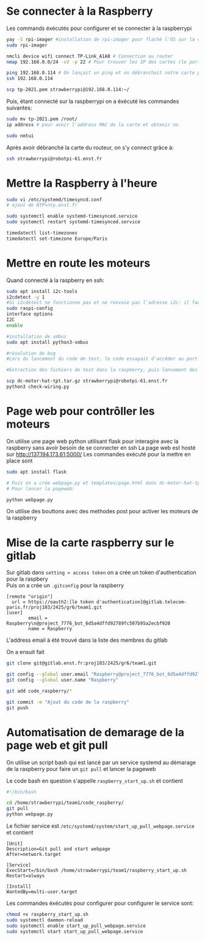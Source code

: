 # Se connecter à la Raspberry
Les commands éxécutés pour configurer et se connecter à la raspberrypi

```bash
yay -S rpi-imager #installation de rpi-imager pour flaché l'OS sur la clef usb
sudo rpi-imager

nmcli device wifi connect TP-Link_A1A8 # Connection au router
nmap 192.168.0.0/24 -sV -p 22 # Pour trouver les IP des cartes (le port 22 est utilisé pour ssh)

ping 192.168.0.114 # On lançait un ping et on débranchait notre carte pour vérifié que l'addresse IP correspond bien à la notre
ssh 192.168.0.114 

scp tp-2021.pem strawberrypi@192.168.0.114:~/
``` 

Puis, étant connecté sur la raspberrypi on a éxécuté les commandes suivantes:

```bash
sudo mv tp-2021.pem /root/
ip address # pour avoir l'address MAC de la carte et obtenir no

sudo nmtui
```

Après avoir débranché la carte du routeur, on s'y connect grâce à:
```bash
ssh strawberrypi@robotpi-61.enst.fr
```

# Mettre la Raspberry à l'heure

```bash
sudo vi /etc/systemd/timesyncd.conf
# ajout de NTP=ntp.enst.fr

sudo systemctl enable systemd-timesynced.service
sudo systemctl restart systemd-timesynced.service

timedatectl list-timezones 
timedatectl set-timezone Europe/Paris
```

# Mettre en route les moteurs 

Quand connecté à la raspberry en ssh:
```bash
sudo apt install i2c-tools
i2cdetect -y 1
#Si i2cdetect ne fonctionne pas et ne renvoie pas l'adresse i2c: il faut activer i2c dans la config interface de la raspberrypi:
sudo raspi-config
interface options
I2C
enable

#installation de smbus
sudo apt install python3-smbus

#résolution de bug
#Lors du lancement du code de test, le code essayait d'accéder au port i2c-8, qui nétait pas un port que nous possédions sur notre raspberry pi. Les ports à notre disposition étaient les ports 1, 20 et 21, après deux test rapide en changeant le port 8 pour les ports 20 et 21 qui ont tous les deux résultés en des erreurs, nous avons essayé de changer le port 8 pour le port 1, ce qui a fonctionné car le moteur tournait lorsqu'on le lui demandait.

#Extraction des fichiers de test dans la raspberry, puis lancement des fichiers tests

scp dc-motor-hat-tpt.tar.gz strawberrypi@robotpi-61.enst.fr
python3 check-wiring.py
```

# Page web pour contrôller les moteurs 
On utilise une page web python utilisant flask pour interagire avec la raspberry sans avoir besoin de se connecter en ssh
La page web est hosté sur http://137.194.173.61:5000/
Les commandes exécuté pour la mettre en place sont 
```bash
sudo apt install flask 

# Puis on a crée webpage.py et templates/page.html dans dc-motor-hat-tpt (pour avoir acces a controller.py) 
# Pour lancer la pageweb:

python webpage.py 
```

On utilise des bouttons avec des methodes post pour activer les moteurs de la raspberry

# Mise de la carte raspberry sur le gitlab

Sur gitlab dans `setting > access token` on a crée un token d'authentication pour la raspbery  
Puis on a crée un `.gitconfig` pour la raspberry
```gitconfig
[remote "origin"]
  url = https://oauth2:[le token d'authentication]@gitlab.telecom-paris.fr/proj103/2425/gr6/team1.git
[user]
        email = Raspberry\n@project_7776_bot_6d5a4dffd92789fc507b95a2ecbf920
        name = Raspberry
```
L'address email à été trouvé dans la liste des membres du gitlab

On a ensuit fait 
```bash
git clone git@gitlab.enst.fr:proj103/2425/gr6/team1.git

git config --global user.email "Raspberry@project_7776_bot_6d5a4dffd92789fc507b95a2ecbf920"
git config --global user.name "Raspberry"

git add code_raspberry/*

git commit -m "Ajout du code de la raspberry"
git push
```

# Automatisation de demarage de la page web et git pull

On utilise un script bash qui est lancé par un service systemd au démarage de la raspberry pour faire un `git pull` et lancer la pageweb

Le code bash en question s'appelle `raspberry_start_up.sh` et contient
```bash
#!/bin/bash

cd /home/strawberrypi/team1/code_raspberry/
git pull
python webpage.py
```
Le fichier service est `/etc/systemd/system/start_up_pull_webpage.service` et contient 
```service
[Unit]
Description=Git pull and start webpage
After=network.target

[Service]
ExecStart=/bin/bash /home/strawberrypi/team1/raspberry_start_up.sh
Restart=always

[Install]
WantedBy=multi-user.target
```

Les commandes éxécutés pour configurer pour configurer le service sont:
```bash
chmod +x raspberry_start_up.sh
sudo systemctl daemon-reload
sudo systemctl enable start_up_pull_webpage.service
sudo systemctl start start_up_pull_webpage.service
```




